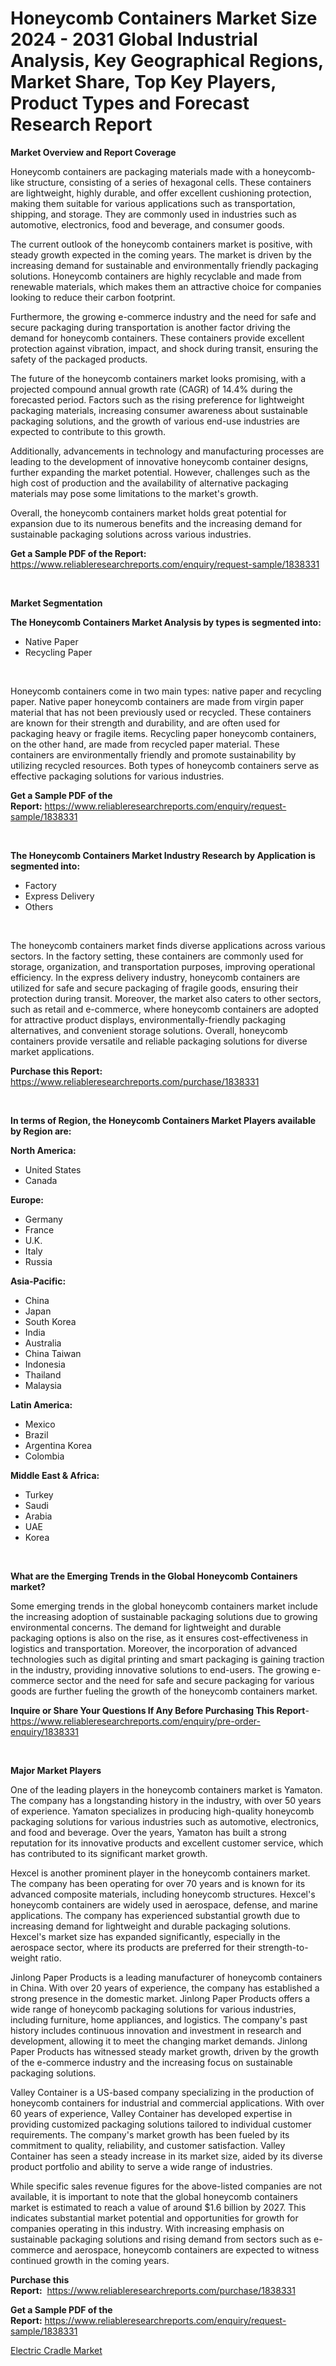 <p><h1>Honeycomb Containers Market Size 2024 - 2031 Global Industrial Analysis, Key Geographical Regions, Market Share, Top Key Players, Product Types and Forecast Research Report</h1></p><p><strong>Market Overview and Report Coverage</strong></p>
<p><p>Honeycomb containers are packaging materials made with a honeycomb-like structure, consisting of a series of hexagonal cells. These containers are lightweight, highly durable, and offer excellent cushioning protection, making them suitable for various applications such as transportation, shipping, and storage. They are commonly used in industries such as automotive, electronics, food and beverage, and consumer goods.</p><p>The current outlook of the honeycomb containers market is positive, with steady growth expected in the coming years. The market is driven by the increasing demand for sustainable and environmentally friendly packaging solutions. Honeycomb containers are highly recyclable and made from renewable materials, which makes them an attractive choice for companies looking to reduce their carbon footprint.</p><p>Furthermore, the growing e-commerce industry and the need for safe and secure packaging during transportation is another factor driving the demand for honeycomb containers. These containers provide excellent protection against vibration, impact, and shock during transit, ensuring the safety of the packaged products.</p><p>The future of the honeycomb containers market looks promising, with a projected compound annual growth rate (CAGR) of 14.4% during the forecasted period. Factors such as the rising preference for lightweight packaging materials, increasing consumer awareness about sustainable packaging solutions, and the growth of various end-use industries are expected to contribute to this growth.</p><p>Additionally, advancements in technology and manufacturing processes are leading to the development of innovative honeycomb container designs, further expanding the market potential. However, challenges such as the high cost of production and the availability of alternative packaging materials may pose some limitations to the market's growth.</p><p>Overall, the honeycomb containers market holds great potential for expansion due to its numerous benefits and the increasing demand for sustainable packaging solutions across various industries.</p></p>
<p><strong>Get a Sample PDF of the Report:</strong> <a href="https://www.reliableresearchreports.com/enquiry/request-sample/1838331">https://www.reliableresearchreports.com/enquiry/request-sample/1838331</a></p>
<p>&nbsp;</p>
<p><strong>Market Segmentation</strong></p>
<p><strong>The Honeycomb Containers Market Analysis by types is segmented into:</strong></p>
<p><ul><li>Native Paper</li><li>Recycling Paper</li></ul></p>
<p>&nbsp;</p>
<p><p>Honeycomb containers come in two main types: native paper and recycling paper. Native paper honeycomb containers are made from virgin paper material that has not been previously used or recycled. These containers are known for their strength and durability, and are often used for packaging heavy or fragile items. Recycling paper honeycomb containers, on the other hand, are made from recycled paper material. These containers are environmentally friendly and promote sustainability by utilizing recycled resources. Both types of honeycomb containers serve as effective packaging solutions for various industries.</p></p>
<p><strong>Get a Sample PDF of the Report:</strong>&nbsp;<a href="https://www.reliableresearchreports.com/enquiry/request-sample/1838331">https://www.reliableresearchreports.com/enquiry/request-sample/1838331</a></p>
<p>&nbsp;</p>
<p><strong>The Honeycomb Containers Market Industry Research by Application is segmented into:</strong></p>
<p><ul><li>Factory</li><li>Express Delivery</li><li>Others</li></ul></p>
<p>&nbsp;</p>
<p><p>The honeycomb containers market finds diverse applications across various sectors. In the factory setting, these containers are commonly used for storage, organization, and transportation purposes, improving operational efficiency. In the express delivery industry, honeycomb containers are utilized for safe and secure packaging of fragile goods, ensuring their protection during transit. Moreover, the market also caters to other sectors, such as retail and e-commerce, where honeycomb containers are adopted for attractive product displays, environmentally-friendly packaging alternatives, and convenient storage solutions. Overall, honeycomb containers provide versatile and reliable packaging solutions for diverse market applications.</p></p>
<p><strong>Purchase this Report:</strong>&nbsp; <a href="https://www.reliableresearchreports.com/purchase/1838331">https://www.reliableresearchreports.com/purchase/1838331</a></p>
<p>&nbsp;</p>
<p><strong>In terms of Region, the Honeycomb Containers Market Players available by Region are:</strong></p>
<p>
    <p> <strong> North America: </strong>
        <ul>
            <li>United States</li>
            <li>Canada</li>
        </ul>
        </p> 
    <p> <strong> Europe: </strong>
        <ul>
            <li>Germany</li>
            <li>France</li>
            <li>U.K.</li>
            <li>Italy</li>
            <li>Russia</li>
        </ul>
        </p> 
    <p> <strong> Asia-Pacific: </strong>
        <ul>
            <li>China</li>
            <li>Japan</li>
            <li>South Korea</li>
            <li>India</li>
            <li>Australia</li>
            <li>China Taiwan</li>
            <li>Indonesia</li>
            <li>Thailand</li>
            <li>Malaysia</li>
        </ul>
        </p> 
    <p> <strong> Latin America: </strong>
        <ul>
            <li>Mexico</li>
            <li>Brazil</li>
            <li>Argentina Korea</li>
            <li>Colombia</li>
        </ul>
        </p> 
    <p> <strong> Middle East & Africa: </strong>
        <ul>
            <li>Turkey</li>
            <li>Saudi</li>
            <li>Arabia</li>
            <li>UAE</li>
            <li>Korea</li>
        </ul>
    </p>
    </p>
<p>&nbsp;</p>
<p><strong>What are the Emerging Trends in the Global Honeycomb Containers market?</strong></p>
<p><p>Some emerging trends in the global honeycomb containers market include the increasing adoption of sustainable packaging solutions due to growing environmental concerns. The demand for lightweight and durable packaging options is also on the rise, as it ensures cost-effectiveness in logistics and transportation. Moreover, the incorporation of advanced technologies such as digital printing and smart packaging is gaining traction in the industry, providing innovative solutions to end-users. The growing e-commerce sector and the need for safe and secure packaging for various goods are further fueling the growth of the honeycomb containers market.</p></p>
<p><strong>Inquire or Share Your Questions If Any Before Purchasing This Report</strong>- <a href="https://www.reliableresearchreports.com/enquiry/pre-order-enquiry/1838331">https://www.reliableresearchreports.com/enquiry/pre-order-enquiry/1838331</a></p>
<p>&nbsp;</p>
<p><strong>Major Market Players</strong></p>
<p><p>One of the leading players in the honeycomb containers market is Yamaton. The company has a longstanding history in the industry, with over 50 years of experience. Yamaton specializes in producing high-quality honeycomb packaging solutions for various industries such as automotive, electronics, and food and beverage. Over the years, Yamaton has built a strong reputation for its innovative products and excellent customer service, which has contributed to its significant market growth.</p><p>Hexcel is another prominent player in the honeycomb containers market. The company has been operating for over 70 years and is known for its advanced composite materials, including honeycomb structures. Hexcel's honeycomb containers are widely used in aerospace, defense, and marine applications. The company has experienced substantial growth due to increasing demand for lightweight and durable packaging solutions. Hexcel's market size has expanded significantly, especially in the aerospace sector, where its products are preferred for their strength-to-weight ratio.</p><p>Jinlong Paper Products is a leading manufacturer of honeycomb containers in China. With over 20 years of experience, the company has established a strong presence in the domestic market. Jinlong Paper Products offers a wide range of honeycomb packaging solutions for various industries, including furniture, home appliances, and logistics. The company's past history includes continuous innovation and investment in research and development, allowing it to meet the changing market demands. Jinlong Paper Products has witnessed steady market growth, driven by the growth of the e-commerce industry and the increasing focus on sustainable packaging solutions.</p><p>Valley Container is a US-based company specializing in the production of honeycomb containers for industrial and commercial applications. With over 60 years of experience, Valley Container has developed expertise in providing customized packaging solutions tailored to individual customer requirements. The company's market growth has been fueled by its commitment to quality, reliability, and customer satisfaction. Valley Container has seen a steady increase in its market size, aided by its diverse product portfolio and ability to serve a wide range of industries.</p><p>While specific sales revenue figures for the above-listed companies are not available, it is important to note that the global honeycomb containers market is estimated to reach a value of around $1.6 billion by 2027. This indicates substantial market potential and opportunities for growth for companies operating in this industry. With increasing emphasis on sustainable packaging solutions and rising demand from sectors such as e-commerce and aerospace, honeycomb containers are expected to witness continued growth in the coming years.</p></p>
<p><strong>Purchase this Report:</strong>&nbsp;&nbsp;<a href="https://www.reliableresearchreports.com/purchase/1838331">https://www.reliableresearchreports.com/purchase/1838331</a></p>
<p></p>
<p><strong>Get a Sample PDF of the Report:</strong>&nbsp;<a href="https://www.reliableresearchreports.com/enquiry/request-sample/1838331">https://www.reliableresearchreports.com/enquiry/request-sample/1838331</a></p>
<p><p><a href="https://github.com/arionmp/Market-Research-Report-List-1/blob/main/electric-cradle-market.md">Electric Cradle Market</a></p></p>